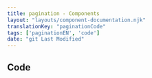 ```yaml
---
title: pagination - Components
layout: "layouts/component-documentation.njk"
translationKey: "paginationCode"
tags: ['paginationEN', 'code']
date: "git Last Modified"
---
```


## Code